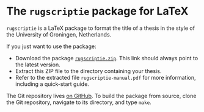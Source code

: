 The `rugscriptie` package for LaTeX
===================================

`rugscriptie` is a LaTeX package to format the title of a thesis in the style of the University of Groningen, Netherlands.

If you just want to use the package:

* Download the package [`rugscriptie.zip`](https://github.com/downloads/ttencate/rugscriptie/rugscriptie.zip). This link should always point to the latest version.
* Extract this ZIP file to the directory containing your thesis.
* Refer to the extracted file `rugscriptie-manual.pdf` for more information, including a quick-start guide.

The Git repository lives [on GitHub](https://github.com/ttencate/rugscriptie). To build the package from source, clone the Git repository, navigate to its directory, and type `make`.


